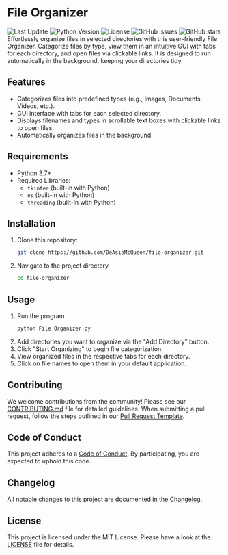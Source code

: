 # File Organizer
![Last Update](https://img.shields.io/github/last-commit/DeAsiaMcQueen/file-organizer?label=Last%20Update)
![Python Version](https://img.shields.io/badge/python-3.7%2B-blue)
![License](https://img.shields.io/github/license/DeAsiaMcQueen/file-organizer)
![GitHub issues](https://img.shields.io/github/issues/DeAsiaMcQueen/file-organizer)
![GitHub stars](https://img.shields.io/github/stars/DeAsiaMcQueen/file-organizer?style=social)
Effortlessly organize files in selected directories with this user-friendly File Organizer. Categorize files by type, view them in an intuitive GUI with tabs for each directory, and open files via clickable links. It is designed to run automatically in the background, keeping your directories tidy.
## Features
- Categorizes files into predefined types (e.g., Images, Documents, Videos, etc.).
- GUI interface with tabs for each selected directory.
- Displays filenames and types in scrollable text boxes with clickable links to open files.
- Automatically organizes files in the background.
## Requirements
- Python 3.7+
- Required Libraries:
  - `tkinter` (built-in with Python)
  - `os` (built-in with Python)
  - `threading` (built-in with Python)
## Installation
1. Clone this repository:
   ```bash
   git clone https://github.com/DeAsiaMcQueen/file-organizer.git
2. Navigate to the project directory
   ```bash
   cd file-organizer
## Usage
1. Run the program
   ```bash
   python File Organizer.py
2. Add directories you want to organize via the "Add Directory" button.
3. Click "Start Organizing" to begin file categorization.
4. View organized files in the respective tabs for each directory.
5. Click on file names to open them in your default application.
## Contributing
We welcome contributions from the community! Please see our [CONTRIBUTING.md](CONTRIBUTING.md) file for detailed guidelines.
When submitting a pull request, follow the steps outlined in our [Pull Request Template](.github/PULL_REQUEST_TEMPLATE.md).
## Code of Conduct
This project adheres to a [Code of Conduct](CODE_OF_CONDUCT.md). By participating, you are expected to uphold this code.
## Changelog
All notable changes to this project are documented in the [Changelog](CHANGELOG.md).
## License
This project is licensed under the MIT License. Please have a look at the [LICENSE](LICENSE) file for details.

